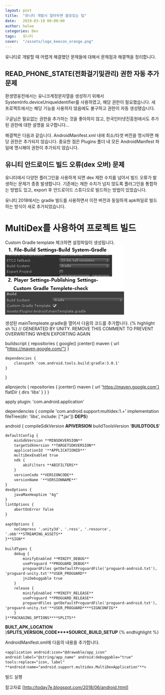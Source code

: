 ```yaml
---
layout: post
title:  "유니티 개발시 알아두면 쓸모있는 팁"
date:   2019-03-19 00:00:00
author: hwlee
categories: Dev
tags:	유니티
cover:  "/assets/logo_keecon_orange.png"
---
```


유니티로 개발할 때 어렵게 해결했던 문제들에 대해서 문제점과 해결책을 정리합니다.

## READ_PHONE_STATE(전화걸기및관리) 권한 자동 추가 문제
환생영웅전에서는 유니크계정문자열을 생성하기 위해서 SystemInfo.deviceUniqueIdentifier를 사용하였고, 해당 권한이 필요했습니다.
새 프로젝트에서는 해당 기능을 사용하지 않음에도 불구하고 권한이 자동 생성됐습니다.

구글님은 필요없는 권한을 추가하는 것을 좋아하지 않고, 한국인터넷진흥원에서도 추가된 권한에 대한 설명을 요구합니다...

해결책은 다음과 같습니다.
AndroidManifest.xml 내에 최소/타겟 버전을 명시하면 해당 권한은 추가되지 않습니다.
중요한 점은 Plugins 폴더 내 모든 AndroidManifest 파일에 명시해야 권한이 추가되지 않습니다.

## 유니티 안드로이드 빌드 오류(dex 오버) 문제
유니티에서 다양한 플러그인을 사용하게 되면 dex 제한 수치를 넘어서 빌드 오류가 발생하는 문제가 종종 발생합니다.
기존에는 제한 수치가 넘지 않도록 플러그인을 통합하는 방법도 있고, export 후 안드로이드 스튜디오로 빌드하는 방법이 있었습니다.

유니티 2018에서는 gradle 빌드를 사용하면서 이전 버전과 동일하게 apk파일로 빌드하는 방식이 새로 추가되었습니다.

# MultiDex를 사용하여 프로젝트 빌드
Custom Gradle template 체크하면 설정파일이 생성됩니다.
![Alt text](/assets/unity_android_gradle.png)

생성된 mainTempleate.gradle을 열어서 다음의 코드를 추가합니다.
{% highlight sh %}
// GENERATED BY UNITY. REMOVE THIS COMMENT TO PREVENT OVERWRITING WHEN EXPORTING AGAIN

buildscript {
    repositories {
        google()
        jcenter()
		maven { url "https://maven.google.com/"}
    }

    dependencies {
        classpath 'com.android.tools.build:gradle:3.0.1'
    }
}

allprojects {
    repositories {
        jcenter()
		maven { url 'https://maven.google.com'}
		flatDir {
            dirs 'libs'
        }
    }
}

apply plugin: 'com.android.application'

dependencies {
    compile 'com.android.support:multidex:1.+'
	implementation fileTree(dir: 'libs', include: ['*.jar'])
**DEPS**}

android {
    compileSdkVersion **APIVERSION**
    buildToolsVersion '**BUILDTOOLS**'

    defaultConfig {
        minSdkVersion **MINSDKVERSION**
        targetSdkVersion **TARGETSDKVERSION**
        applicationId '**APPLICATIONID**'
        multiDexEnabled true
		ndk {
            abiFilters **ABIFILTERS**
        }
        versionCode **VERSIONCODE**
        versionName '**VERSIONNAME**'
    }
	dexOptions {
        javaMaxHeapSize "4g"
    }
    lintOptions {
        abortOnError false
    }

    aaptOptions {
        noCompress '.unity3d', '.ress', '.resource', '.obb'**STREAMING_ASSETS**
    }**SIGN**

    buildTypes {
        debug {
            minifyEnabled **MINIFY_DEBUG**
            useProguard **PROGUARD_DEBUG**
            proguardFiles getDefaultProguardFile('proguard-android.txt'), 'proguard-unity.txt'**USER_PROGUARD**
            jniDebuggable true
        }
        release {
            minifyEnabled **MINIFY_RELEASE**
            useProguard **PROGUARD_RELEASE**
            proguardFiles getDefaultProguardFile('proguard-android.txt'), 'proguard-unity.txt'**USER_PROGUARD****SIGNCONFIG**
        }
    }**PACKAGING_OPTIONS****SPLITS**
**BUILT_APK_LOCATION**
}**SPLITS_VERSION_CODE****SOURCE_BUILD_SETUP**
{% endhighlight %}

AndroidManifest.xml에 다음의 내용을 추가합니다.
```
<application android:icon="@drawable/app_icon" android:label="@string/app_name" android:debuggable="true" tools:replace="icon, label" **android:name="android.support.multidex.MultiDexApplication"**>
```

빌드 실행

참고자료
[http://today7e.blogspot.com/2018/06/android.html]